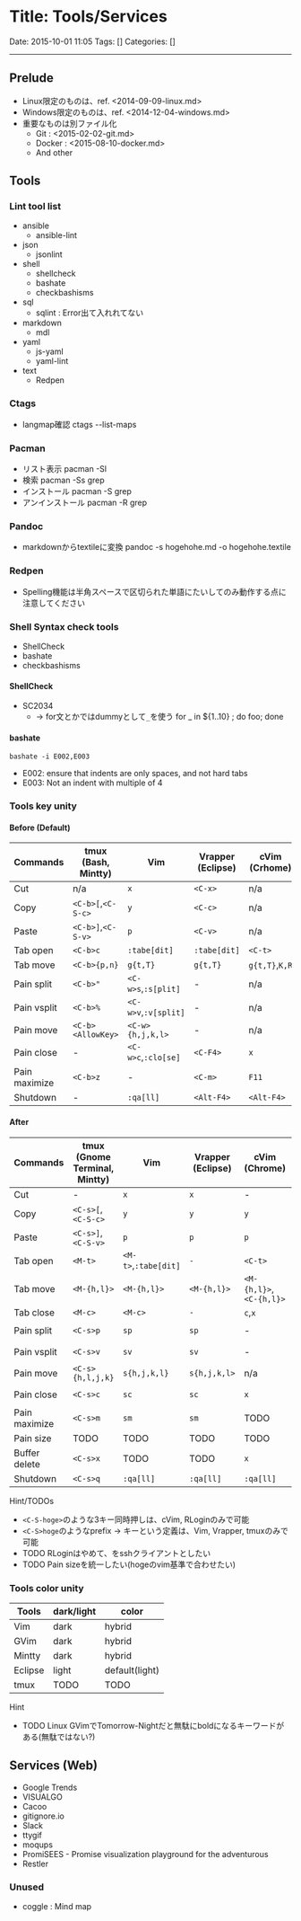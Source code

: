 # Title: Tools/Services

Date: 2015-10-01 11:05
Tags: []
Categories: []

---

## Prelude

* Linux限定のものは、ref. <2014-09-09-linux.md>
* Windows限定のものは、ref. <2014-12-04-windows.md>
* 重要なものは別ファイル化
	* Git : <2015-02-02-git.md>
	* Docker : <2015-08-10-docker.md>
	* And other

## Tools

### Lint tool list

* ansible
	* ansible-lint
* json
	* jsonlint
* shell
	* shellcheck
	* bashate
	* checkbashisms
* sql
	* sqlint : Error出て入れれてない
* markdown
	* mdl
* yaml
	* js-yaml
	* yaml-lint
* text
	* Redpen

### Ctags

* langmap確認
		ctags --list-maps

### Pacman

* リスト表示
		pacman -Sl
* 検索
		pacman -Ss grep
* インストール
		pacman -S grep
* アンインストール
		pacman -R grep

### Pandoc

* markdownからtextileに変換
		pandoc -s hogehohe.md -o hogehohe.textile

### Redpen

* Spelling機能は半角スペースで区切られた単語にたいしてのみ動作する点に注意してください

### Shell Syntax check tools

* ShellCheck
* bashate
* checkbashisms

#### ShellCheck

* SC2034
	* -> for文とかではdummyとして`_`を使う
			for _ in ${1..10} ; do foo; done

#### bashate

	bashate -i E002,E003

* E002: ensure that indents are only spaces, and not hard tabs
* E003: Not an indent with multiple of 4

### Tools key unity

#### Before (Default)

Commands      | tmux (Bash, Mintty) | Vim                  | Vrapper (Eclipse) | cVim (Crhome)  | RLogin
---           | ---                 | ---                  | ---               | ---            | ---
Cut           | n/a                 | `x`                  | `<C-x>`           | n/a            | TODO
Copy          | `<C-b>[`,`<C-S-c>`  | `y`                  | `<C-c>`           | n/a            | TODO
Paste         | `<C-b>]`,`<C-S-v>`  | `p`                  | `<C-v>`           | n/a            | TODO
Tab open      | `<C-b>c`            | `:tabe[dit]`         | `:tabe[dit]`      | `<C-t>`        | TODO
Tab move      | `<C-b>{p,n}`        | `g{t,T}`             | `g{t,T}`          | `g{t,T}`,`K,R` | TODO
Pain split    | `<C-b>"`            | `<C-w>s`,`:s[plit]`  | -                 | n/a            | TODO
Pain vsplit   | `<C-b>%`            | `<C-w>v`,`:v[split]` | -                 | n/a            | TODO
Pain move     | `<C-b><AllowKey>`   | `<C-w>{h,j,k,l>`     | -                 | n/a            | TODO
Pain close    | -                   | `<C-w>c`,`:clo[se]`  | `<C-F4>`          | `x`            | TODO
Pain maximize | `<C-b>z`            | -                    | `<C-m>`           | `F11`          | TODO
Shutdown      | -                   | `:qa[ll]`            | `<Alt-F4>`        | `<Alt-F4>`     | TODO

#### After

Commands      | tmux (Gnome Terminal, Mintty) | Vim                  | Vrapper (Eclipse) | cVim (Chrome)           | RLogin
---           | ---                           | ---                  | ---               | ---                     | ---
Cut           | -                             | `x`                  | `x`               | -                       | n/a
Copy          | `<C-s>[`,`<C-S-c>`            | `y`                  | `y`               | `y`                     | `<M-c>`
Paste         | `<C-s>]`,`<C-S-v>`            | `p`                  | `p`               | `p`                     | `<M-v>`
Tab open      | `<M-t>`                       | `<M-t>`,`:tabe[dit]` | `-`               | `<C-t>`                 | TODO
Tab move      | `<M-{h,l}>`                   | `<M-{h,l}>`          | `<M-{h,l}>`       | `<M-{h,l}>`,`<C-{h,l}>` | TODO
Tab close     | `<M-c>`                       | `<M-c>`              | `-`               | `c`,`x`                 | TODO
Pain split    | `<C-s>p`                      | `sp`                 | `sp`              | -                       | `<C-S-p>`
Pain vsplit   | `<C-s>v`                      | `sv`                 | `sv`              | -                       | `<C-S-v>`
Pain move     | `<C-s>{h,l,j,k}`              | `s{h,j,k,l}`         | `s{h,j,k,l>`      | n/a                     | TODO
Pain close    | `<C-s>c`                      | `sc`                 | `sc`              | `x`                     | `<C-S-c>`
Pain maximize | `<C-s>m`                      | `sm`                 | `sm`              | TODO                    | TODO
Pain size     | TODO                          | TODO                 | TODO              | TODO                    | TODO
Buffer delete | `<C-s>x`                      | TODO                 | TODO              | `x`                     | TODO
Shutdown      | `<C-s>q`                      | `:qa[ll]`            | `:qa[ll]`         | `:qa[ll]`               | TODO

Hint/TODOs

* `<C-S-hoge>`のような3キー同時押しは、cVim, RLoginのみで可能
* `<C-S>hoge`のようなprefix -> キーという定義は、Vim, Vrapper, tmuxのみで可能
* TODO RLoginはやめて、をsshクライアントとしたい
* TODO Pain sizeを統一したい(<C-w>hogeのvim基準で合わせたい)

### Tools color unity

Tools   | dark/light | color
---     | ---        | ---
Vim     | dark       | hybrid
GVim    | dark       | hybrid
Mintty  | dark       | hybrid
Eclipse | light      | default(light)
tmux    | TODO       | TODO

Hint

* TODO Linux GVimでTomorrow-Nightだと無駄にboldになるキーワードがある(無駄ではない?)

## Services (Web)

* Google Trends
* VISUALGO
* Cacoo
* gitignore.io
* Slack
* ttygif
* moqups
* PromiSEES - Promise visualization playground for the adventurous
* Restler

### Unused

* coggle : Mind map

